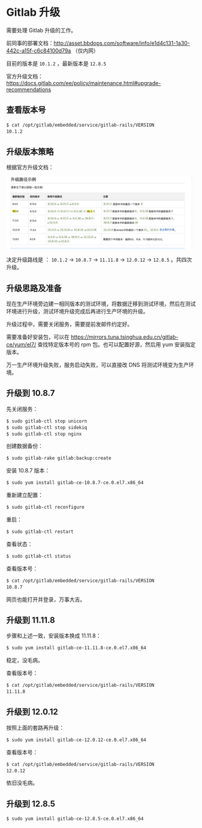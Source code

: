# Gitlab 升级

需要处理 Gitlab 升级的工作。

前同事的部署文档：http://asset.bbdops.com/software/info/e1d4c131-1a30-442c-a15f-c6c84100d79a （仅内网）

目前的版本是 `10.1.2` ，最新版本是 `12.8.5`

官方升级文档：https://docs.gitlab.com/ee/policy/maintenance.html#upgrade-recommendations



## 查看版本号

```bash
$ cat /opt/gitlab/embedded/service/gitlab-rails/VERSION
10.1.2
```



## 升级版本策略

根据官方升级文档：

![image-20200414141409671](../../resource/image-20200414141409671.png)

决定升级路线是 ： `10.1.2`  ->  `10.8.7`  -> `11.11.8` ->  `12.0.12`  -> `12.8.5` 。共四次升级。



## 升级思路及准备

现在生产环境旁边建一相同版本的测试环境，将数据迁移到测试环境，然后在测试环境进行升级，测试环境升级完成后再进行生产环境的升级。

升级过程中，需要关闭服务，需要提前发邮件约定好。

需要准备好安装包，可以在 https://mirrors.tuna.tsinghua.edu.cn/gitlab-ce/yum/el7/ 查找特定版本号的 rpm 包。也可以配置好源，然后用 yum 安装指定版本。

万一生产环境升级失败，服务启动失败，可以直接改 DNS 将测试环境变为生产环境。



## 升级到 10.8.7

先关闭服务：

```bash
$ sudo gitlab-ctl stop unicorn
$ sudo gitlab-ctl stop sidekiq
$ sudo gitlab-ctl stop nginx
```

创建数据备份：

````bash
$ sudo gitlab-rake gitlab:backup:create
````

安装 10.8.7 版本：

```bash
$ sudo yum install gitlab-ce-10.8.7-ce.0.el7.x86_64
```

重新建立配置：

```bash
$ sudo gitlab-ctl reconfigure
```

重启：

```bash
$ sudo gitlab-ctl restart
```

查看状态：

```bash
$ sudo gitlab-ctl status
```

查看版本号：

```bash
$ cat /opt/gitlab/embedded/service/gitlab-rails/VERSION
10.8.7
```

网页也能打开并登录，万事大吉。



## 升级到 11.11.8

步骤和上述一致，安装版本换成 11.11.8：

```bash
$ sudo yum install gitlab-ce-11.11.8-ce.0.el7.x86_64
```

稳定，没毛病。

查看版本号：

```bash
$ cat /opt/gitlab/embedded/service/gitlab-rails/VERSION
11.11.8
```



## 升级到 12.0.12

按照上面的套路再升级：

```bash
$ sudo yum install gitlab-ce-12.0.12-ce.0.el7.x86_64
```

查看版本号：

```bash
$ cat /opt/gitlab/embedded/service/gitlab-rails/VERSION
12.0.12
```

依旧没毛病。



## 升级到 12.8.5

```bash
$ sudo yum install gitlab-ce-12.8.5-ce.0.el7.x86_64
```



